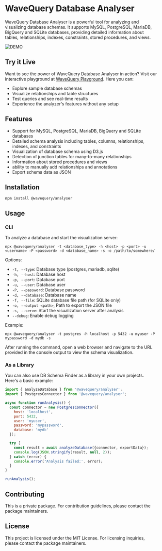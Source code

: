 # WaveQuery Database Analyser

WaveQuery Database Analyser is a powerful tool for analyzing and visualizing database schemas. It supports MySQL, PostgreSQL, MariaDB, BigQuery and SQLite databases, providing detailed information about tables, relationships, indexes, constraints, stored procedures, and views.

![DEMO](https://i.giphy.com/media/v1.Y2lkPTc5MGI3NjExYzVpM2xkc2NudnB5ZzE0eXlucHB2dTAwM3VwcjZ6eW92YzU0dXMyNCZlcD12MV9pbnRlcm5hbF9naWZfYnlfaWQmY3Q9Zw/FK1avllDK14VPt9RnY/giphy.gif)

## Try it Live

Want to see the power of WaveQuery Database Analyser in action? Visit our interactive playground at [WaveQuery Playground](https://beta.dashboard.wavequery.com/playground). Here you can:
- Explore sample database schemas
- Visualize relationships and table structures
- Test queries and see real-time results
- Experience the analyzer's features without any setup

## Features

- Support for MySQL, PostgreSQL, MariaDB, BigQuery and SQLite databases
- Detailed schema analysis including tables, columns, relationships, indexes, and constraints
- Visualization of database schema using D3.js
- Detection of junction tables for many-to-many relationships
- Information about stored procedures and views
- ability to manually add relationships and annotations
- Export schema data as JSON

## Installation

```
npm install @wavequery/analyser
```

## Usage

### CLI

To analyze a database and start the visualization server:

```
npx @wavequery/analyser -t <database_type> -h <host> -p <port> -u <username> -P <password> -d <database_name> -s -o /path/to/somewhere/
```

Options:
- `-t, --type`: Database type (postgres, mariadb, sqlite)
- `-h, --host`: Database host
- `-p, --port`: Database port
- `-u, --user`: Database user
- `-P, --password`: Database password
- `-d, --database`: Database name
- `-f, --file`: SQLite database file path (for SQLite only)
- `-o, --output <path>`, Path to export the JSON file
- `-s, --serve`: Start the visualization server after analysis
- `--debug`: Enable debug logging

Example:
```
npx @wavequery/analyser -t postgres -h localhost -p 5432 -u myuser -P mypassword -d mydb -s
```

After running the command, open a web browser and navigate to the URL provided in the console output to view the schema visualization.

### As a Library

You can also use DB Schema Finder as a library in your own projects. Here's a basic example:

```javascript
import { analyzeDatabase } from '@wavequery/analyser';
import { PostgresConnector } from '@wavequery/analyser';

async function runAnalysis() {
  const connector = new PostgresConnector({
    host: 'localhost',
    port: 5432,
    user: 'myuser',
    password: 'mypassword',
    database: 'mydb'
  });

  try {
    const result = await analyzeDatabase({connector, exportData});
    console.log(JSON.stringify(result, null, 2));
  } catch (error) {
    console.error('Analysis failed:', error);
  }
}

runAnalysis();
```

## Contributing

This is a private package. For contribution guidelines, please contact the package maintainers.

## License

This project is licensed under the MIT License.
For licensing inquiries, please contact the package maintainers.
